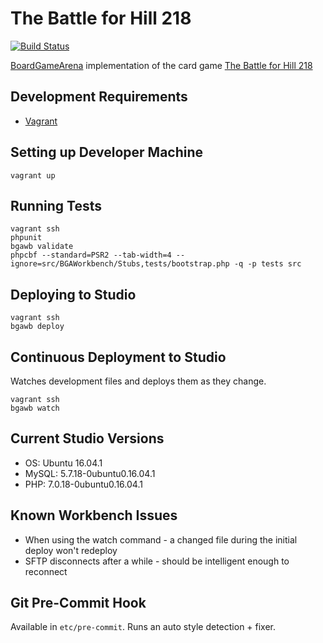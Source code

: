 # The Battle for Hill 218

[![Build Status](https://travis-ci.org/danielholmes/battle-for-hill-218.svg?branch=master)](https://travis-ci.org/danielholmes/battle-for-hill-218)

[BoardGameArena](https://boardgamearena.com/) implementation of the card game 
[The Battle for Hill 218](https://boardgamegeek.com/boardgame/32484/battle-hill-218)


## Development Requirements

 - [Vagrant](https://www.vagrantup.com/)


## Setting up Developer Machine

```
vagrant up
```


## Running Tests

```
vagrant ssh
phpunit
bgawb validate
phpcbf --standard=PSR2 --tab-width=4 --ignore=src/BGAWorkbench/Stubs,tests/bootstrap.php -q -p tests src
```


## Deploying to Studio

```
vagrant ssh
bgawb deploy
```


## Continuous Deployment to Studio

Watches development files and deploys them as they change.

```
vagrant ssh
bgawb watch
```


## Current Studio Versions

 - OS: Ubuntu 16.04.1
 - MySQL: 5.7.18-0ubuntu0.16.04.1
 - PHP: 7.0.18-0ubuntu0.16.04.1


## Known Workbench Issues

 - When using the watch command - a changed file during the initial deploy won't redeploy
 - SFTP disconnects after a while - should be intelligent enough to reconnect


## Git Pre-Commit Hook

Available in `etc/pre-commit`. Runs an auto style detection + fixer.